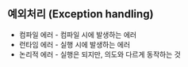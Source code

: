 ## 예외처리 (Exception handling)

* 컴파일 에러 - 컴파일 시에 발생하는 에러
* 런타임 에러 - 실행 시에 발생하는 에러
* 논리적 에러 - 실행은 되지만, 의도와 다르게 동작하는 것